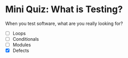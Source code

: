 # Mini Quiz: What is Testing?

When you test software, what are you really looking for?
- [ ] Loops
- [ ] Conditionals
- [ ] Modules
- [x] Defects
